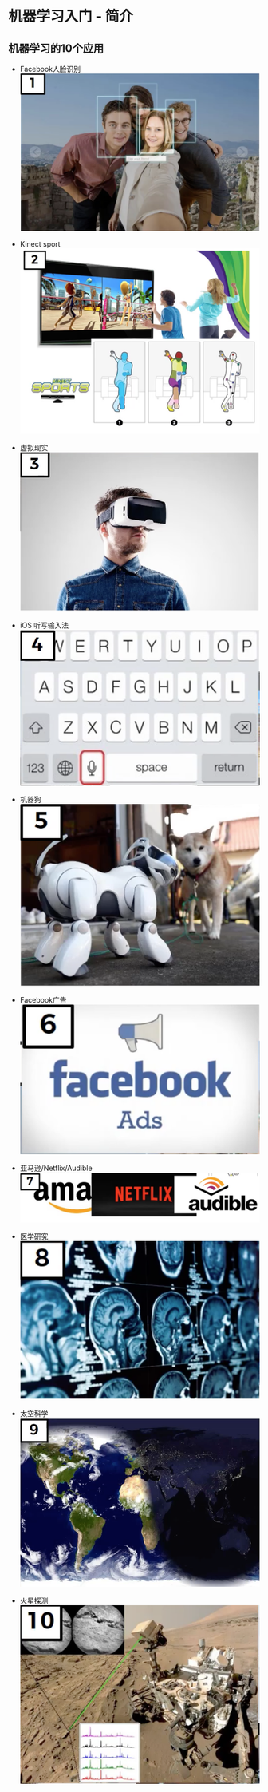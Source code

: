 # 机器学习入门 - 简介

## 机器学习的10个应用

 * Facebook人脸识别
 ![fb](images/facebook-facial-recognition.png)

 * Kinect sport
 ![kinect-sport](images/kinect-sport.png)

 * 虚拟现实
 ![vr](images/vr.png)

 * iOS 听写输入法
 ![dictation](images/dictation.png)

 * 机器狗
 ![machine-dog](images/machine-dog.png)

 * Facebook广告
 ![facebook-ads](images/fb-ads.png)

 * 亚马逊/Netflix/Audible
 ![fb](images/amazon-nf-audible.png)

 * 医学研究
 ![medical-science](images/medical-science.png)

 * 太空科学
 ![space-research](images/space-research.png)

 * 火星探测
 ![mars-explore](images/mars-explore.png)